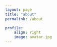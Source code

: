 ```yaml
---
layout: page
title: "about"
permalink: /about

profile:
    align: right
    image: avatar.jpg
---
```

